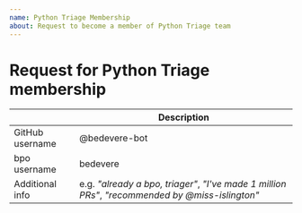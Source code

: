 ```yaml
---
name: Python Triage Membership
about: Request to become a member of Python Triage team
---
```


<!--
Core developers can create this issue to nominate someone to the Python Triage team.

Existing bug triagers on bpo and other Python contributors can create this issue
to nominate themselves into the Python Triage team.

More details: https://devguide.python.org/triaging.html#becoming-a-member-of-python-triage-team
-->

# Request for Python Triage membership

<!-- replace with real info -->

|     | Description |
| --- | -------------------------- |
| GitHub username   | @bedevere-bot |
| bpo username   | bedevere     |
| Additional info   | e.g. _"already a bpo, triager"_, _"I've made 1 million PRs"_, _"recommended by @miss-islington"_| |
